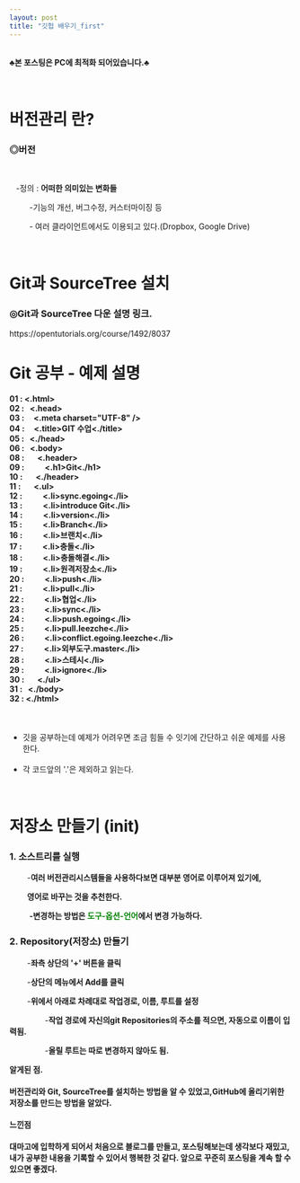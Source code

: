 ```yaml
---
layout: post
title: "깃헙 배우기_first"
---
```




<br>**♣본 포스팅은 PC에 최적화 되어있습니다.♣**





<br>
<h1>버전관리 란?</h1>




<h3>◎버전</h3>


<br>


&nbsp;&nbsp;&nbsp;-정의 : **어떠한 의미있는 변화들**

&nbsp;&nbsp;&nbsp;&nbsp;&nbsp;&nbsp;&nbsp;&nbsp; -기능의 개선, 버그수정, 커스터마이징 등

 

&nbsp;&nbsp;&nbsp;&nbsp;&nbsp;&nbsp;&nbsp;&nbsp; - 여러 클라이언트에서도 이용되고 있다.(Dropbox, Google Drive)

<br>

 <h1>Git과 SourceTree 설치</h1>



<h3>◎<a hraf="https://www.youtube.com/watch?time_continue=1&v=N_rpDCZxRCY" target="blank">Git과 SourceTree 다운 설명 링크.</a></h3>
https://opentutorials.org/course/1492/8037

<br>


<h1>Git 공부 - 예제 설명</h1>



<h4>

01 : <.html>
<br>
02 : &nbsp;&nbsp;<.head>
<br>
03 : &nbsp;&nbsp;&nbsp;&nbsp;<.meta charset="UTF-8" />
<br>
04 : &nbsp;&nbsp;&nbsp;&nbsp;<.title>GIT 수업<./title>
<br>
05 : &nbsp;&nbsp;<./head>
<br>
06 : &nbsp;&nbsp;<.body>
<br>
08 : &nbsp;&nbsp;&nbsp;&nbsp;&nbsp;&nbsp;<.header>
<br>
09 : &nbsp;&nbsp;&nbsp;&nbsp;&nbsp;&nbsp;&nbsp;&nbsp;&nbsp;&nbsp;<.h1>Git<./h1>
<br>
10 : &nbsp;&nbsp;&nbsp;&nbsp;&nbsp;&nbsp;<./header>
<br>
11 : &nbsp;&nbsp;&nbsp;&nbsp;&nbsp;&nbsp;<.ul>
<br>
12 : &nbsp;&nbsp;&nbsp;&nbsp;&nbsp;&nbsp;&nbsp;&nbsp;&nbsp;&nbsp;<.li>sync.egoing<./li>
<br>
13 : &nbsp;&nbsp;&nbsp;&nbsp;&nbsp;&nbsp;&nbsp;&nbsp;&nbsp;&nbsp;<.li>introduce Git<./li>
<br>
14 : &nbsp;&nbsp;&nbsp;&nbsp;&nbsp;&nbsp;&nbsp;&nbsp;&nbsp;&nbsp;<.li>version<./li>
<br>
15 : &nbsp;&nbsp;&nbsp;&nbsp;&nbsp;&nbsp;&nbsp;&nbsp;&nbsp;&nbsp;<.li>Branch<./li>
<br>
16 : &nbsp;&nbsp;&nbsp;&nbsp;&nbsp;&nbsp;&nbsp;&nbsp;&nbsp;&nbsp;<.li>브랜치<./li>
<br>
17 : &nbsp;&nbsp;&nbsp;&nbsp;&nbsp;&nbsp;&nbsp;&nbsp;&nbsp;&nbsp;<.li>충돌<./li>
<br>
18 : &nbsp;&nbsp;&nbsp;&nbsp;&nbsp;&nbsp;&nbsp;&nbsp;&nbsp;&nbsp;<.li>충돌해결<./li>
<br>
19 : &nbsp;&nbsp;&nbsp;&nbsp;&nbsp;&nbsp;&nbsp;&nbsp;&nbsp;&nbsp;<.li>원격저장소<./li>
<br>
20 : &nbsp;&nbsp;&nbsp;&nbsp;&nbsp;&nbsp;&nbsp;&nbsp;&nbsp;&nbsp;<.li>push<./li>
<br>
21 : &nbsp;&nbsp;&nbsp;&nbsp;&nbsp;&nbsp;&nbsp;&nbsp;&nbsp;&nbsp;<.li>pull<./li>
<br>
22 : &nbsp;&nbsp;&nbsp;&nbsp;&nbsp;&nbsp;&nbsp;&nbsp;&nbsp;&nbsp;<.li>협업<./li>
<br>
23 : &nbsp;&nbsp;&nbsp;&nbsp;&nbsp;&nbsp;&nbsp;&nbsp;&nbsp;&nbsp;<.li>sync<./li>
<br>
24 : &nbsp;&nbsp;&nbsp;&nbsp;&nbsp;&nbsp;&nbsp;&nbsp;&nbsp;&nbsp;<.li>push.egoing<./li>
<br>
25 : &nbsp;&nbsp;&nbsp;&nbsp;&nbsp;&nbsp;&nbsp;&nbsp;&nbsp;&nbsp;<.li>pull.leezche<./li>
<br>
26 : &nbsp;&nbsp;&nbsp;&nbsp;&nbsp;&nbsp;&nbsp;&nbsp;&nbsp;&nbsp;<.li>conflict.egoing.leezche<./li>
<br>
27 : &nbsp;&nbsp;&nbsp;&nbsp;&nbsp;&nbsp;&nbsp;&nbsp;&nbsp;&nbsp;<.li>외부도구.master<./li>
<br>
28 : &nbsp;&nbsp;&nbsp;&nbsp;&nbsp;&nbsp;&nbsp;&nbsp;&nbsp;&nbsp;<.li>스테시<./li>
<br>
29 : &nbsp;&nbsp;&nbsp;&nbsp;&nbsp;&nbsp;&nbsp;&nbsp;&nbsp;&nbsp;<.li>ignore<./li>
<br>
30 : &nbsp;&nbsp;&nbsp;&nbsp;&nbsp;&nbsp;<./ul>
<br>
31 : &nbsp;&nbsp;<./body>
<br>
32 : <./html>

</h4>

<br>
<ul>
 <li>깃을 공부하는데 예제가 어려우면 조금 힘들 수 잇기에 간단하고 쉬운 예제를 사용한다.</li>

<br>

<li>각 코드앞의 '.'은 제외하고 읽는다.</li>
</ul>

<br>

<h1>저장소 만들기 (init)</h1>



<h3>1. 소스트리를 실행</h3>



&nbsp;&nbsp;&nbsp;&nbsp;&nbsp;&nbsp;&nbsp;&nbsp;-**여러 버전관리시스템들을 사용하다보면 대부분 영어로 이루어져 있기에,**

&nbsp;&nbsp;&nbsp;&nbsp;&nbsp;&nbsp;&nbsp;&nbsp;**영어로 바꾸는 것을 추천한다.**



&nbsp;&nbsp;&nbsp;&nbsp;&nbsp;&nbsp;&nbsp;&nbsp; **-변경하는 방법은 <font color=green>도구-옵션-언어</font>에서 변경 가능하다.**



<h3>2. Repository(저장소) 만들기</h3>



&nbsp;&nbsp;&nbsp;&nbsp;&nbsp;&nbsp;&nbsp;&nbsp;-**좌측 상단의 '+' 버튼을 클릭**

&nbsp;&nbsp;&nbsp;&nbsp;&nbsp;&nbsp;&nbsp;&nbsp;-**상단의 메뉴에서 Add를 클릭**

&nbsp;&nbsp;&nbsp;&nbsp;&nbsp;&nbsp;&nbsp;&nbsp;-**위에서 아래로 차례대로 작업경로, 이름, 루트를 설정**

&nbsp;&nbsp;&nbsp;&nbsp;&nbsp;&nbsp;&nbsp;&nbsp;&nbsp;&nbsp;&nbsp;&nbsp;&nbsp;&nbsp;&nbsp;&nbsp;-**작업 경로에 자신의git Repositories의 주소를 적으면, 자동으로 이름이 입력됨.**

&nbsp;&nbsp;&nbsp;&nbsp;&nbsp;&nbsp;&nbsp;&nbsp;&nbsp;&nbsp;&nbsp;&nbsp;&nbsp;&nbsp;&nbsp;&nbsp;-**올릴 루트는 따로 변경하지 않아도 됨.**



**<a hraf="https://www.youtube.com/watch?time_continue=1&v=N_rpDCZxRCY" target="blank">알게된 점.</a>**

<h4> 버전관리와 Git, SourceTree를 설치하는 방법을 알 수 있었고,GitHub에 올리기위한 저장소를 만드는 방법을 알았다.</h4>



**<a hraf="https://www.youtube.com/watch?time_continue=1&v=N_rpDCZxRCY" target="blank">느낀점</a>**

<h4>대마고에 입학하게 되어서 처음으로 블로그를 만들고, 포스팅해보는데 생각보다 재밌고, 내가 공부한 내용을 기록할 수 있어서 행복한 것 같다. 앞으로 꾸준히 포스팅을 계속 할 수 있으면 좋겠다.</h4>


